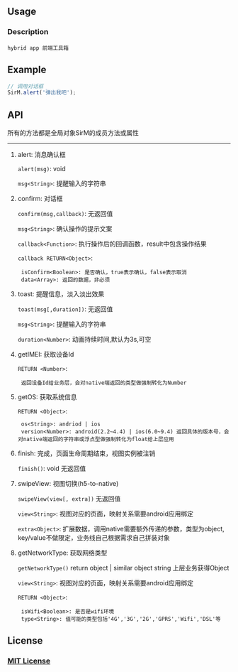 ## Usage

### Description
	
	hybrid app 前端工具箱
	
## Example

```javascript
// 调用对话框
SirM.alert('弹出我吧');
```

## API

所有的方法都是全局对象SirM的成员方法或属性

----

1. alert: 消息确认框

	`alert(msg)`: void
	
	`msg<String>`: 提醒输入的字符串

2. confirm: 对话框
	
	`confirm(msg,callback)`: 无返回值
	
	`msg<String>`: 确认操作的提示文案
	
	`callback<Function>`: 执行操作后的回调函数，result中包含操作结果
	
	`callback RETURN<Object>`:

		isConfirm<Boolean>: 是否确认，true表示确认，false表示取消
		data<Array>: 返回的数据，非必须
		

3. toast: 提醒信息，淡入淡出效果

	`toast(msg[,duration])`: 无返回值
	
	`msg<String>`: 提醒输入的字符串
	
	`duration<Number>`: 动画持续时间,默认为3s,可空
	

4. getIMEI: 获取设备Id

	`RETURN <Number>`: 

		返回设备Id给业务层，会对native端返回的类型做强制转化为Number 

5. getOS: 获取系统信息

	`RETURN <Object>`: 

		os<String>: andriod | ios
		version<Number>: android(2.2~4.4) | ios(6.0~9.4) 返回具体的版本号，会对native端返回的字符串或浮点型做强制转化为float给上层应用

6. finish: 完成，页面生命周期结束，视图实例被注销
	
	`finish()`: void 无返回值

7. swipeView: 视图切换(h5-to-native)

	`swipeView(view[, extra])` 无返回值
	
	`view<String>`: 视图对应的页面，映射关系需要android应用绑定
	
	`extra<Object>`: 扩展数据，调用native需要额外传递的参数，类型为object, key/value不做限定，业务线自己根据需求自己拼装对象

8. getNetworkType: 获取网络类型
	
	`getNetworkType()` return object | similar object string 上层业务获得Object
	
	`view<String>`: 视图对应的页面，映射关系需要android应用绑定
	
	`RETURN <Object>`:

		isWifi<Boolean>: 是否是wifi环境
		type<String>: 值可能的类型包括'4G','3G','2G','GPRS','Wifi','DSL'等

## License
### [MIT License](https://en.wikipedia.org/wiki/MIT_License)
